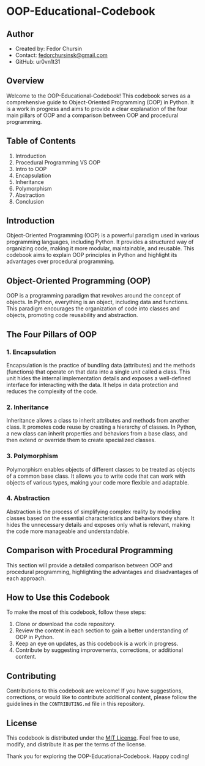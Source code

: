 # OOP-Educational-Codebook

## Author
- Created by: Fedor Chursin
- Contact: fedorchursinsk@gmail.com
- GitHub: ur0vn1t31

## Overview

Welcome to the OOP-Educational-Codebook! This codebook serves as a comprehensive guide to Object-Oriented Programming (OOP) in Python. It is a work in progress and aims to provide a clear explanation of the four main pillars of OOP and a comparison between OOP and procedural programming.

## Table of Contents

1. Introduction
2. Procedural Programming VS OOP
3. Intro to OOP
4. Encapsulation
5. Inheritance
6. Polymorphism
7. Abstraction
8. Conclusion

## Introduction <a name="introduction"></a>

Object-Oriented Programming (OOP) is a powerful paradigm used in various programming languages, including Python. It provides a structured way of organizing code, making it more modular, maintainable, and reusable. This codebook aims to explain OOP principles in Python and highlight its advantages over procedural programming.

## Object-Oriented Programming (OOP) <a name="oop"></a>

OOP is a programming paradigm that revolves around the concept of objects. In Python, everything is an object, including data and functions. This paradigm encourages the organization of code into classes and objects, promoting code reusability and abstraction.

## The Four Pillars of OOP <a name="four-pillars"></a>

### 1. Encapsulation <a name="encapsulation"></a>

Encapsulation is the practice of bundling data (attributes) and the methods (functions) that operate on that data into a single unit called a class. This unit hides the internal implementation details and exposes a well-defined interface for interacting with the data. It helps in data protection and reduces the complexity of the code.

### 2. Inheritance <a name="inheritance"></a>

Inheritance allows a class to inherit attributes and methods from another class. It promotes code reuse by creating a hierarchy of classes. In Python, a new class can inherit properties and behaviors from a base class, and then extend or override them to create specialized classes.

### 3. Polymorphism <a name="polymorphism"></a>

Polymorphism enables objects of different classes to be treated as objects of a common base class. It allows you to write code that can work with objects of various types, making your code more flexible and adaptable.

### 4. Abstraction <a name="abstraction"></a>

Abstraction is the process of simplifying complex reality by modeling classes based on the essential characteristics and behaviors they share. It hides the unnecessary details and exposes only what is relevant, making the code more manageable and understandable.

## Comparison with Procedural Programming <a name="comparison"></a>

This section will provide a detailed comparison between OOP and procedural programming, highlighting the advantages and disadvantages of each approach.

## How to Use this Codebook <a name="how-to-use"></a>

To make the most of this codebook, follow these steps:

1. Clone or download the code repository.
2. Review the content in each section to gain a better understanding of OOP in Python.
3. Keep an eye on updates, as this codebook is a work in progress.
4. Contribute by suggesting improvements, corrections, or additional content.

## Contributing <a name="contributing"></a>

Contributions to this codebook are welcome! If you have suggestions, corrections, or would like to contribute additional content, please follow the guidelines in the `CONTRIBUTING.md` file in this repository.

## License <a name="license"></a>

This codebook is distributed under the [MIT License](LICENSE). Feel free to use, modify, and distribute it as per the terms of the license.

Thank you for exploring the OOP-Educational-Codebook. Happy coding!